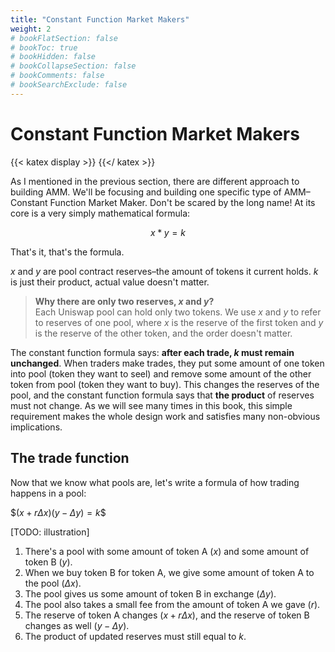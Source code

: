 ```yaml
---
title: "Constant Function Market Makers"
weight: 2
# bookFlatSection: false
# bookToc: true
# bookHidden: false
# bookCollapseSection: false
# bookComments: false
# bookSearchExclude: false
---
```

# Constant Function Market Makers

{{< katex display >}} {{</ katex >}}

As I mentioned in the previous section, there are different approach to building AMM. We'll be focusing and building one
specific type of AMM–Constant Function Market Maker. Don't be scared by the long name! At its core is a very
simply mathematical formula:

$$x * y = k$$

That's it, that's the formula.

$x$ and $y$ are pool contract reserves–the amount of tokens it current holds. *k* is just their product, actual
value doesn't matter.

> **Why there are only two reserves, *x* and *y*?**  
Each Uniswap pool can hold only two tokens. We use *x* and *y* to refer to reserves of one pool, where *x* is the reserve
of the first token and *y* is the reserve of the other token, and the order doesn't matter.

The constant function formula says: **after each trade, *k* must remain unchanged**. When traders make trades, they
put some amount of one token into pool (token they want to seel) and remove some amount of the other token from pool
(token they want to buy). This changes the reserves of the pool, and the constant function formula says that **the product**
of reserves must not change. As we will see many times in this book, this simple requirement makes the whole design work
and satisfies many non-obvious implications.

## The trade function
Now that we know what pools are, let's write a formula of how trading happens in a pool:

$$(x + r\Delta x)(y - \Delta y) = k\$$

[TODO: illustration]

1. There's a pool with some amount of token A ($x$) and some amount of token B ($y$).
1. When we buy token B for token A, we give some amount of token A to the pool ($\Delta x$).
1. The pool gives us some amount of token B in exchange ($\Delta y$).
1. The pool also takes a small fee from the amount of token A we gave ($r$).
1. The reserve of token A changes ($x + r \Delta x$), and the reserve of token B changes as well ($y - \Delta y$).
1. The product of updated reserves must still equal to $k$.